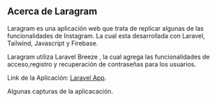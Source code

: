 ## Acerca de Laragram

Laragram es una aplicación web que trata de replicar algunas de las funcionalidades de Instagram. La cual esta desarrollada con Laravel, Tailwind, Javascript y Firebase.

Laragram utiliza Laravel Breeze , la cual agrega las funcionalidades de acceso,registro y recuperación de contraseñas para los usuarios.

Link de la Aplicación:
[Laravel App](https://laravel-app-laragram.herokuapp.com/).

Algunas capturas de la aplicacación.
